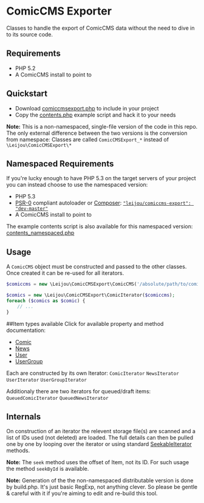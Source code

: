 ComicCMS Exporter
=================
Classes to handle the export of ComicCMS data without the need to dive in to its source code.

Requirements
------------
- PHP 5.2
- A ComicCMS install to point to

Quickstart
----------
- Download [comiccmsexport.php](examples/comiccmsexport.php) to include in your project
- Copy the [contents.php](examples/contents.php) example script and hack it to your needs

**Note:** This is a non-namespaced, single-file version of the code in this repo. The only
external difference between the two versions is the conversion from namespace:
Classes are called `ComicCMSExport_*` instead of `\Leijou\ComicCMSExport\*`

Namespaced Requirements
-----------------------
If you're lucky enough to have PHP 5.3 on the target servers of your project you can instead
choose to use the namespaced version:
- PHP 5.3
- [PSR-0](https://github.com/php-fig/fig-standards/blob/master/accepted/PSR-0.md) compliant
  autoloader or [Composer](http://getcomposer.org/):
  [`"leijou/comiccms-export": "dev-master"`](https://packagist.org/packages/leijou/comiccms-export)
- A ComicCMS install to point to

The example contents script is also available for this namespaced version:
[contents_namespaced.php](examples/contents_namespaced.php)

Usage
-----
A `ComicCMS` object must be constructed and passed to the other classes. Once created it can
be re-used for all iterators.

```php
$comiccms = new \Leijou\ComicCMSExport\ComicCMS('/absolute/path/to/comiccms');

$comics = new \Leijou\ComicCMSExport\ComicIterator($comiccms);
foreach ($comics as $comic) {
    // ...
}
```

##Item types available
Click for available property and method documentation:
- [Comic](Leijou/ComicCMSExport/Comic.php)
- [News](Leijou/ComicCMSExport/News.php)
- [User](Leijou/ComicCMSExport/User.php)
- [UserGroup](Leijou/ComicCMSExport/UserGroup.php)

Each are constructed by its own Iterator:
`ComicIterator`
`NewsIterator`
`UserIterator`
`UserGroupIterator`

Additionaly there are two iterators for queued/draft items:
`QueuedComicIterator`
`QueuedNewsIterator`

Internals
---------
On construction of an iterator the relevent storage file(s) are scanned and a list of IDs used (not
deleted) are loaded. The full details can then be pulled one by one by looping over the iterator or
using standard [SeekableIterator](http://php.net/class.seekableiterator.php) methods.

**Note:** The `seek` method uses the offset of Item, not its ID. For such usage the method
`seekById` is available.

**Note:** Generation of the the non-namespaced distributable version is done by build.php. It's
just basic RegExp, not anything clever. So please be gentle & careful with it if you're aiming to
edit and re-build this tool.
